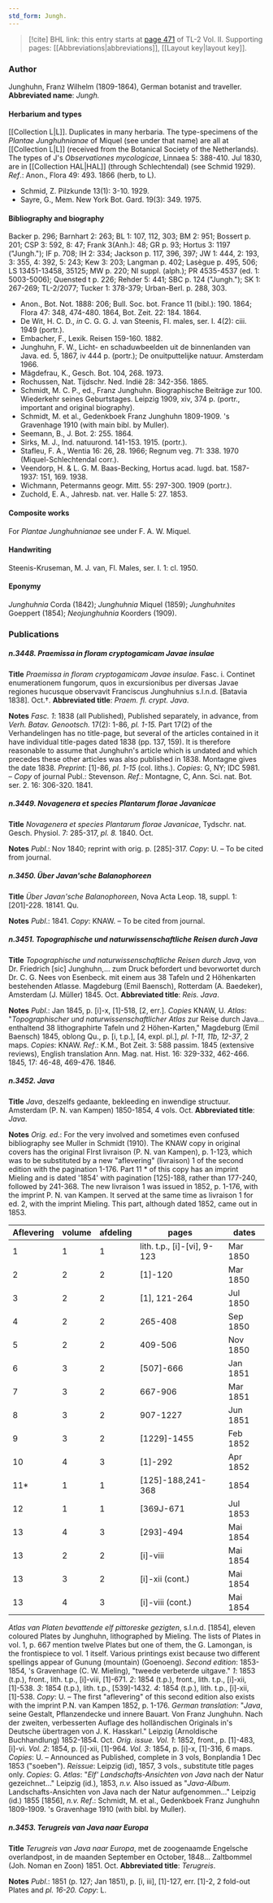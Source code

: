 ```yaml
---
std_form: Jungh.
---
```


> [!cite] BHL link: this entry starts at [page 471](https://www.biodiversitylibrary.org/page/33068713) of TL-2 Vol. II.
> Supporting pages: [[Abbreviations|abbreviations]], [[Layout key|layout key]].

### Author

Junghuhn, Franz Wilhelm (1809-1864), German botanist and traveller. 
**Abbreviated name**: *Jungh.*

#### Herbarium and types

[[Collection L|L]]. Duplicates in many herbaria. The type-specimens of the *Plantae Junghuhnianae* of Miquel (see under that name) are all at [[Collection L|L]] (received from the Botanical Society of the Netherlands). The types of J's *Observationes mycologicae*, Linnaea 5: 388-410. Jul 1830, are in [[Collection HAL|HAL]] (through Schlechtendal) (see Schmid 1929).
*Ref*.: Anon., Flora 49: 493. 1866 (herb, to L).
- Schmid, Z. Pilzkunde 13(1): 3-10. 1929.
- Sayre, G., Mem. New York Bot. Gard. 19(3): 349. 1975.

#### Bibliography and biography

Backer p. 296; Barnhart 2: 263; BL 1: 107, 112, 303; BM 2: 951; Bossert p. 201; CSP 3: 592, 8: 47; Frank 3(Anh.): 48; GR p. 93; Hortus 3: 1197 ("Jungh."); IF p. 708; IH 2: 334; Jackson p. 117, 396, 397; JW 1: 444, 2: 193, 3: 355, 4: 392, 5: 243; Kew 3: 203; Langman p. 402; Lasègue p. 495, 506; LS 13451-13458, 35125; MW p. 220; NI suppl. (alph.); PR 4535-4537 (ed. 1: 5003-5006); Quensted t p. 226; Rehder 5: 441; SBC p. 124 ("Jungh."); SK 1: 267-269; TL-2/2077; Tucker 1: 378-379; Urban-Berl. p. 288, 303.
- Anon., Bot. Not. 1888: 206; Bull. Soc. bot. France 11 (bibl.): 190. 1864; Flora 47: 348, 474-480. 1864, Bot. Zeit. 22: 184. 1864.
- De Wit, H. C. D., *in* C. G. G. J. van Steenis, Fl. males, ser. I. 4(2): ciii. 1949 (portr.).
- Embacher, F., Lexik. Reisen 159-160. 1882.
- Junghuhn, F. W., Licht- en schaduwbeelden uit de binnenlanden van Java. ed. 5, 1867, iv 444 p. (portr.); De onuitputtelijke natuur. Amsterdam 1966.
- Mägdefrau, K., Gesch. Bot. 104, 268. 1973.
- Rochussen, Nat. Tijdschr. Ned. Indië 28: 342-356. 1865.
- Schmidt, M. C. P., ed., Franz Junghuhn. Biographische Beiträge zur 100. Wiederkehr seines Geburtstages. Leipzig 1909, xiv, 374 p. (portr., important and original biography).
- Schmidt, M. et al., Gedenkboek Franz Junghuhn 1809-1909. 's Gravenhage 1910 (with main bibl. by Muller).
- Seemann, B., J. Bot. 2: 255. 1864.
- Sirks, M. J., Ind. natuurond. 141-153. 1915. (portr.).
- Stafleu, F. A., Wentia 16: 26, 28. 1966; Regnum veg. 71: 338. 1970 (Miquel-Schlechtendal corr.).
- Veendorp, H. & L. G. M. Baas-Becking, Hortus acad. lugd. bat. 1587-1937: 151, 169. 1938.
- Wichmann, Petermanns geogr. Mitt. 55: 297-300. 1909 (portr.).
- Zuchold, E. A., Jahresb. nat. ver. Halle 5: 27. 1853.

#### Composite works

For *Plantae Junghuhnianae* see under F. A. W. Miquel.

#### Handwriting

Steenis-Kruseman, M. J. van, Fl. Males, ser. I. 1: cl. 1950.

#### Eponymy

*Junghuhnia* Corda (1842); *Junghuhnia* Miquel (1859); *Junghuhnites* Goeppert (1854); *Neojunghuhnia* Koorders (1909).

### Publications

##### n.3448. Praemissa in floram cryptogamicam Javae insulae

**Title**
*Praemissa in floram cryptogamicam Javae insulae*. Fasc. i. Continet enumerationem fungorum, quos in excursionibus per diversas Javae regiones hucusque observavit Franciscus Junghuhnius s.l.n.d. \[Batavia 1838\]. Oct.†.
**Abbreviated title**: *Praem. fl. crypt. Java*.

**Notes**
*Fasc. 1*: 1838 (all Published), Published separately, in advance, from *Verh. Batav. Genootsch.* 17(2): 1-86, *pl. 1-15.* Part 17(2) of the Verhandelingen has no title-page, but several of the articles contained in it have individual title-pages dated 1838 (pp. 137, 159). It is therefore reasonable to assume that Junghuhn's article which is undated and which precedes these other articles was also published in 1838. Montagne gives the date 1838. *Preprint*: \[1\]-86, *pl. 1-15* (col. liths.). *Copies*: G, NY; IDC 5981. – *Copy* of journal Publ.: Stevenson.
*Ref*.: Montagne, C, Ann. Sci. nat. Bot. ser. 2. 16: 306-320. 1841.

##### n.3449. Novagenera et species Plantarum florae Javanicae

**Title**
*Novagenera et species Plantarum florae Javanicae*, Tydschr. nat. Gesch. Physiol. 7: 285-317, *pl. 8.* 1840. Oct.

**Notes**
*Publ*.: Nov 1840; reprint with orig. p. \[285\]-317. *Copy*: U. – To be cited from journal.

##### n.3450. Über Javan'sche Balanophoreen

**Title**
*Über Javan'sche Balanophoreen*, Nova Acta Leop. 18, suppl. 1: \[201\]-228. 18141. Qu.

**Notes**
*Publ*.: 1841. *Copy*: KNAW. – To be cited from journal.

##### n.3451. Topographische und naturwissenschaftliche Reisen durch Java

**Title**
*Topographische und naturwissenschaftliche Reisen durch Java*, von Dr. Friedrich \[sic\] Junghuhn,... zum Druck befordert und bevorwortet durch Dr. C. G. Nees von Esenbeck. mit einem aus 38 Tafeln und 2 Höhenkarten bestehenden Atlasse. Magdeburg (Emil Baensch), Rotterdam (A. Baedeker), Amsterdam (J. Müller) 1845. Oct.
**Abbreviated title**: *Reis. Java*.

**Notes**
*Publ*.: Jan 1845, p. \[i\]-x, \[1\]-518, \[2, err.\]. *Copies* KNAW, U.
*Atlas*: "*Topographischer und naturwissenschaftlicher Atlas* zur Reise durch Java... enthaltend 38 lithographirte Tafeln und 2 Höhen-Karten," Magdeburg (Emil Baensch) 1845, oblong Qu., p. \[i, t.p.\], \[4, expl. pl.\], *pl. 1-11, 11b, 12-37*, 2 maps. *Copies*: KNAW.
*Ref*.: K.M., Bot Zeit. 3: 588 passim. 1845 (extensive reviews), English translation Ann. Mag. nat. Hist. 16: 329-332, 462-466. 1845, 17: 46-48, 469-476. 1846.

##### n.3452. Java

**Title**
*Java*, deszelfs gedaante, bekleeding en inwendige structuur. Amsterdam (P. N. van Kampen) 1850-1854, 4 vols. Oct.
**Abbreviated title**: *Java*.

**Notes**
*Orig. ed.*: For the very involved and sometimes even confused bibliography see Muller in Schmidt (1910). The KNAW copy in original covers has the original Flrst livraison (P. N. van Kampen), p. 1-123, which was to be substituted by a new "aflevering" (livraison) 1 of the second edition with the pagination 1-176. Part 11 \* of this copy has an imprint Mieling and is dated '1854' with pagination \[125\]-188, rather than 177-240, followed by 241-368. The new livraison 1 was issued in 1852, p. 1-176, with the imprint P. N. van Kampen. It served at the same time as livraison 1 for ed. 2, with the imprint Mieling. This part, although dated 1852, came out in 1853.

|Aflevering	|volume	|afdeling	|pages	|dates|
|---	|---	|---	|---	|---	|
|1	|1	|1	|lith. t.p., \[i\]-\[vi\], 9-123	|Mar 1850|
|2	|2	|2	|\[1\]-120	|Mar 1850|
|3	|2	|2	|\[1\], 121-264	|Jul 1850|
|4	|2	|2	|265-408	|Sep 1850|
|5	|2	|2	|409-506	|Nov 1850|
|6	|3	|2	|\[507\]-666	|Jan 1851|
|7	|3	|2	|667-906	|Mar 1851|
|8	|3	|2	|907-1227	|Jun 1851|
|9	|3	|2	|\[1229\]-1455	|Feb 1852|
|10	|4	|3	|\[1\]-292	|Apr 1852|
|11\*	|1	|1	|\[125\]-188,241-368	|1854|
|12	|1	|1	|\[369J-671	|Jul 1853|
|13	|4	|3	|\[293\]-494	|Mai 1854|
|13	|2	|2	|\[i\]-viii	|Mai 1854|
|13	|3	|2	|\[i\]-xii (cont.)	|Mai 1854|
|13	|4	|3	|\[i\]-viii (cont.)	|Mai 1854|

*Atlas van Platen bevattende elf pittoreske gezigten*, s.l.n.d. \[1854\], eleven coloured Plates by Junghuhn, lithographed by Mieling. The lists of Plates in vol. 1, p. 667 mention twelve Plates but one of them, the G. Lamongan, is the frontispiece to vol. 1 itself. Various printings exist because two different spellings appear of Gunung (mountain) (Goenoeng).
*Second edition*: 1853-1854, 's Gravenhage (C. W. Mieling), "tweede verbeterde uitgave."
*1*: 1853 (t.p.), front., lith. t.p., \[i\]-viii, \[1\]-671.
*2*: 1854 (t.p.), front., lith. t.p., \[i\]-xii, \[1\]-538.
*3*: 1854 (t.p.), lith. t.p., \[539\]-1432.
*4*: 1854 (t.p.), lith. t.p., \[i\]-xii, \[1\]-538.
*Copy*: U. – The first "aflevering" of this second edition also exists with the imprint P.N. van Kampen 1852, p. 1-176.
*German translation*: "*Java*, seine Gestalt, Pflanzendecke und innere Bauart. Von Franz Junghuhn. Nach der zweiten, verbesserten Auflage des holländischen Originals in's Deutsche übertragen von J. K. Hasskarl." Leipzig (Arnoldische Buchhandlung) 1852-1854. Oct.
*Orig. issue.* *Vol. 1*: 1852, front., p. \[1\]-483, \[i\]-vi.
*Vol. 2*: 1854, p. \[i\]-xii, \[1\]-964.
*Vol. 3*: 1854, p. \[i\]-x, \[1\]-316, 6 maps.
*Copies*: U. – Announced as Published, complete in 3 vols, Bonplandia 1 Dec 1853 ("soeben").
*Reissue*: Leipzig (id), 1857, 3 vols., substitute title pages only. *Copies*: G.
*Atlas*: "*Elf' Landschafts-Ansichten von Java* nach der Natur gezeichnet..." Leipzig (id.), 1853, *n.v.* Also issued as "*Java-Album*. Landschafts-Ansichten von Java nach der Natur aufgenommen..." Leipzig (id.) 1855 \[1856\], *n.v.*
*Ref*.: Schmidt, M. et al., Gedenkboek Franz Junghuhn 1809-1909. 's Gravenhage 1910 (with bibl. by Muller).

##### n.3453. Terugreis van Java naar Europa

**Title**
*Terugreis van Java naar Europa*, met de zoogenaamde Engelsche overlandpost, in de maanden September en October, 1848... Zaltbommel (Joh. Noman en Zoon) 1851. Oct.
**Abbreviated title**: *Terugreis*.

**Notes**
*Publ*.: 1851 (p. 127; Jan 1851), p. \[i, iii\], \[1\]-127, err. \[1\]-2, 2 fold-out Plates and *pl. 16-20.*
*Copy*: L.

